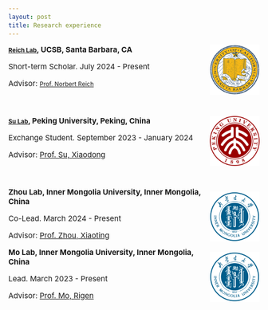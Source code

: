 ```yaml
---
layout: post
title: Research experience
---
```


  <div style="display: flex; justify-content: space-between; align-items: center; flex-wrap: wrap;">
  <!-- DNMT3A, UCSB Experience -->
  <div style="flex: 0 1 100%; display: flex; align-items: center; margin-bottom: 40px;">
    <div style="flex: 1;">
      <strong style="font-size: 15px;"><a href="https://reich.chem.ucsb.edu/" target="_blank" style="font-size: 12px;">Reich Lab</a>, UCSB, Santa Barbara, CA</strong>
      <p style="font-size: 15px;">Short-term Scholar. July 2024 - Present</p>
      <p style="font-size: 15px;">Advisor: <a href="https://reich.chem.ucsb.edu/people/norbert-reich" target="_blank" style="font-size: 12px;">Prof. Norbert Reich</a></p> 
    </div>
    <div>
      <img src="/assets/img/UCSB.png" alt="UCSB" style="height: 100px;">
    </div>
  </div>
</div>
  <!-- SC, Peking University Experience -->
  <div style="flex: 0 1 100%; display: flex; align-items: center; margin-bottom: 40px;">
    <div style="flex: 1;">
      <strong style="font-size: 15px;"><a href="https://www.bio.pku.edu.cn/homes/Index/news_cont_jl/17/63.html" target="_blank" style="font-size: 12px;">Su Lab</a>, Peking University, Peking, China</strong>
      <p style="font-size: 15px;">Exchange Student. September 2023 - January 2024</p>
      <p style="font-size: 15px;">Advisor: <a href="https://www.bio.pku.edu.cn/enhomes/news/teacher_dis/63.html" target="_blank">Prof. Su, Xiaodong</a></p>
    </div>
    <div>
      <img src="/assets/img/PKU.png" alt="PKU" style="height: 100px;">
    </div>
  </div>
  <!-- Succinate dehydrogenase, Inner Mongolia University Experience -->
  <div style="flex: 0 1 100%; display: flex; align-items: center;">
    <div style="flex: 1;">
      <strong style="font-size: 15px;">Zhou Lab, Inner Mongolia University, Inner Mongolia, China</strong>
      <p style="font-size: 15px;">Co-Lead. March 2024 - Present</p>
      <p style="font-size: 15px;">Advisor: <a href="https://smkxxy.imu.edu.cn/info/1043/3217.htm" target="_blank">Prof. Zhou, Xiaoting</a></p>
    </div>
    <div>
      <img src="/assets/img/IMU.png" alt="IMU" style="height: 100px;">
    </div>
  </div
  <!-- Succinate dehydrogenase, Inner Mongolia University Experience -->
  <div style="flex: 0 1 100%; display: flex; align-items: center;">
    <div style="flex: 1;">
      <strong style="font-size: 15px;">Mo Lab, Inner Mongolia University, Inner Mongolia, China</strong>
      <p style="font-size: 15px;">Lead. March 2023 - Present</p>
      <p style="font-size: 15px;">Advisor: <a href="https://smkxxy.imu.edu.cn/info/1050/3124.htm" target="_blank">Prof. Mo, Rigen</a></p>
    </div>
    <div>
      <img src="/assets/img/IMU.png" alt="IMU" style="height: 100px;">
    </div>
  </div>

